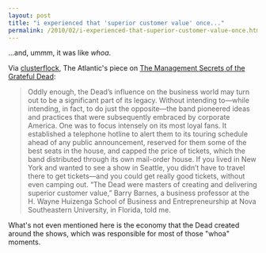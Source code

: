 ```yaml
---
layout: post
title: "i experienced that 'superior customer value' once..."
permalink: /2010/02/i-experienced-that-superior-customer-value-once.html
---
```


<p>...and, ummm, it was like <i>whoa</i>.</p>

Via <a href="http://www.clusterflock.org/2010/02/dead-theory.html">clusterflock</a>, The Atlantic&#39;s piece on <a href="http://www.theatlantic.com/doc/201003/grateful-dead-archives">The Management Secrets of the Grateful Dead</a>:<p></p>

<blockquote><p>Oddly enough, the Dead’s influence on the business world may turn out to be a significant part of its legacy. Without intending to<i>—</i>while intending, in fact, to do just the opposite<i>—</i>the band pioneered ideas and practices that were subsequently embraced by corporate America. One was to focus intensely on its most loyal fans. It established a telephone hotline to alert them to its touring schedule ahead of any public announcement, reserved for them some of the best seats in the house, and capped the price of tickets, which the band distributed through its own mail-order house. If you lived in New York and wanted to see a show in Seattle, you didn’t have to travel there to get tickets<i>—</i>and you could get really good tickets, without even camping out. “The Dead were masters of creating and delivering superior customer value,” Barry Barnes, a business professor at the H. Wayne Huizenga School of Business and Entrepreneurship at Nova Southeastern University, in Florida, told me. </p></blockquote>

<p>What&#39;s not even mentioned here is the economy that the Dead created around the shows, which was responsible for most of those &quot;whoa&quot; moments.</p>


